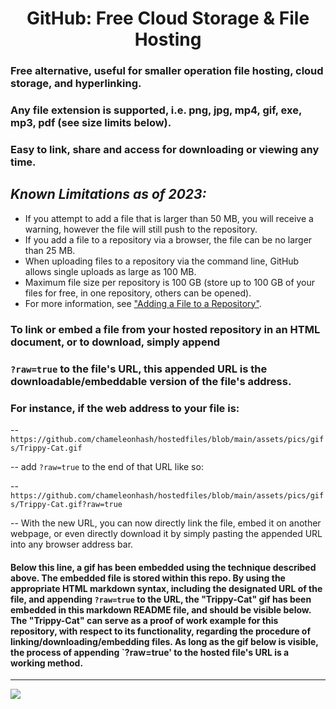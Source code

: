 # <center> GitHub: Free Cloud Storage & File Hosting </center> 

### Free alternative, useful for smaller operation file hosting, cloud storage, and hyperlinking.
### Any file extension is supported, i.e. png, jpg, mp4, gif, exe, mp3, pdf (see size limits below).
### Easy to link, share and access for downloading or viewing any time.

 
## *Known Limitations as of 2023:* 

* If you attempt to add a file that is larger than 50 MB, you will receive a warning, however the file will still push to the repository. 
* If you add a file to a repository via a browser, the file can be no larger than 25 MB. 
* When uploading files to a repository via the command line, GitHub allows single uploads as large as 100 MB.
* Maximum file size per repository is 100 GB (store up to 100 GB of your files for free, in one repository, others can be opened).
* For more information, see ["Adding a File to a Repository"](https://docs.github.com/en/repositories/working-with-files/managing-files/adding-a-file-to-a-repository).

### To link or embed a file from your hosted repository in an HTML document, or to download, simply append 
### `?raw=true` to the file's URL, this appended URL is the downloadable/embeddable version of the file's address.

### For instance, if the web address to your file is: 

-- `https://github.com/chameleonhash/hostedfiles/blob/main/assets/pics/gifs/Trippy-Cat.gif`

-- add `?raw=true` to the end of that URL like so: 

-- `https://github.com/chameleonhash/hostedfiles/blob/main/assets/pics/gifs/Trippy-Cat.gif?raw=true`

-- With the new URL, you can now directly link the file, embed it on another webpage, or even directly download it by simply pasting the appended URL into any browser address bar.


#### Below this line, a gif has been embedded using the technique described above. The embedded file is stored within this repo. By using the appropriate HTML markdown syntax, including the designated URL of the file, and appending `?raw=true` to the URL, the "Trippy-Cat" gif has been embedded in this markdown README file, and should be visible below. The "Trippy-Cat" can serve as a proof of work example for this repository, with respect to its functionality, regarding the procedure of linking/downloading/embedding files. As long as the gif below is visible, the process of appending `?raw=true' to the hosted file's URL is a working method.

***
![](https://github.com/chameleonhash/hostedfiles/blob/main/assets/pics/gifs/Trippy-Cat.gif?raw=true)





